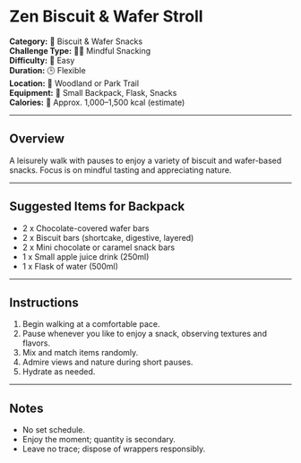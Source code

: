 # Zen Biscuit & Wafer Stroll

**Category:** 🍫 Biscuit & Wafer Snacks  
**Challenge Type:** 🧘‍♂️ Mindful Snacking  
**Difficulty:** 🌿 Easy  
**Duration:** 🕒 Flexible  
**Location:** 🌳 Woodland or Park Trail  
**Equipment:** 🎒 Small Backpack, Flask, Snacks  
**Calories:** 🔢 Approx. 1,000–1,500 kcal (estimate)

---

## Overview

A leisurely walk with pauses to enjoy a variety of biscuit and wafer-based snacks. Focus is on mindful tasting and appreciating nature.

---

## Suggested Items for Backpack

- 2 x Chocolate-covered wafer bars
- 2 x Biscuit bars (shortcake, digestive, layered)
- 2 x Mini chocolate or caramel snack bars
- 1 x Small apple juice drink (250ml)
- 1 x Flask of water (500ml)

---

## Instructions

1. Begin walking at a comfortable pace.
2. Pause whenever you like to enjoy a snack, observing textures and flavors.
3. Mix and match items randomly.
4. Admire views and nature during short pauses.
5. Hydrate as needed.

---

## Notes

- No set schedule.
- Enjoy the moment; quantity is secondary.
- Leave no trace; dispose of wrappers responsibly.
